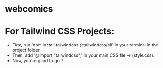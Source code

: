 # webcomics

# For Tailwind CSS Projects:

- First, run 'npm install tailwindcss @tailwindcss/cli' in your terminal in the project folder.
- Then, add '@import "tailwindcss";' in your main CSS file -> (style.css).
- Now, you're good to go !!
